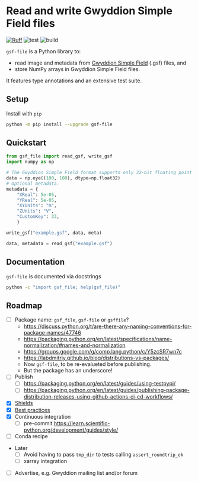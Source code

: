 # Read and write Gwyddion Simple Field files

[![Ruff](https://img.shields.io/endpoint?url=https://raw.githubusercontent.com/astral-sh/ruff/main/assets/badge/v2.json)](https://github.com/astral-sh/ruff)
![test](https://github.com/angelo-peronio/gsf-file/actions/workflows/test.yaml/badge.svg)
![build](https://github.com/angelo-peronio/gsf-file/actions/workflows/build.yaml/badge.svg)

`gsf-file` is a Python library to:

* read image and metadata from [Gwyddion Simple Field](http://gwyddion.net/documentation/user-guide-en/gsf.html) (.gsf) files, and
* store NumPy arrays in Gwyddion Simple Field files.

It features type annotations and an extensive test suite.

## Setup

Install with `pip`

```bash
python -m pip install --upgrade gsf-file
```

## Quickstart

```python
from gsf_file import read_gsf, write_gsf
import numpy as np

# The Gwyddion Simple Field format supports only 32-bit floating point data.
data = np.eye((100, 100), dtype=np.float32)
# Optional metadata.
metadata = {
    "XReal": 5e-05,
    "YReal": 5e-05,
    "XYUnits": "m",
    "ZUnits": "V",
    "CustomKey": 33,
    }

write_gsf("example.gsf", data, meta)

data, metadata = read_gsf("example.gsf")
```

## Documentation

`gsf-file` is documented via docstrings

```bash
python -c "import gsf_file; help(gsf_file)"
```

## Roadmap

* [ ] Package name: `gsf_file`, `gsf-file` or `gsffile`?
    * <https://discuss.python.org/t/are-there-any-naming-conventions-for-package-names/47746>
    * <https://packaging.python.org/en/latest/specifications/name-normalization/#names-and-normalization>
    * <https://groups.google.com/g/comp.lang.python/c/Y5zcSR7wn7c>
    * <https://labdmitriy.github.io/blog/distributions-vs-packages/>
    * Now `gsf-file`, to be re-evalueted before publishing.
    * But the package has an underscore!
* [ ] Publish
    * [ ] <https://packaging.python.org/en/latest/guides/using-testpypi/>
    * [ ] <https://packaging.python.org/en/latest/guides/publishing-package-distribution-releases-using-github-actions-ci-cd-workflows/>
* [x] [Shields](https://shields.io/)
* [x] [Best practices](https://learn.scientific-python.org/development/guides/packaging-simple/)
* [x] Continuous integration
    * [ ] pre-commit <https://learn.scientific-python.org/development/guides/style/>
* [ ] Conda recipe
* Later
    * [ ] Avoid having to pass `tmp_dir` to tests calling `assert_roundtrip_ok`
    * [ ] xarray integration
* [ ] Advertise, e.g. Gwyddion mailing list and/or forum
